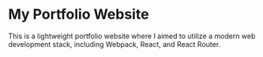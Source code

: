 # My Portfolio Website
This is a lightweight portfolio website where I aimed to utilize a modern web development stack, including Webpack, React, and React Router.
